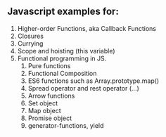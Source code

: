 ## Javascript examples for:

1. Higher-order Functions, aka Callback Functions
2. Closures
3. Currying
4. Scope and hoisting (this variable)
5. Functional programming in JS.
    1. Pure functions
    2. Functional Composition
    6. ES6 functions such as Array.prototype.map()
    1. Spread operator and rest operator (...)
    2. Arrow functions
    3. Set object
    4. Map object
    5. Promise object
    6. generator-functions, yield



